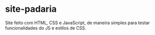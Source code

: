 # site-padaria

Site feito com HTML, CSS e JavaScript, de maneira simples para testar funcionalidades do JS e estilos de CSS.

